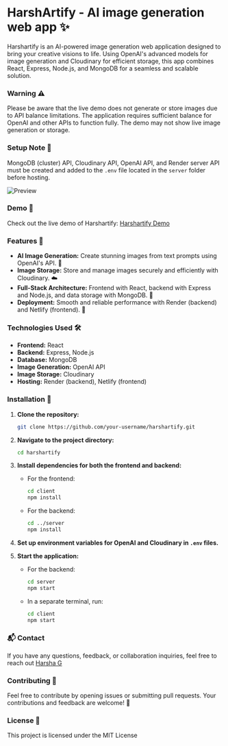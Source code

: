 # HarshArtify - AI image generation web app ✨
Harshartify is an AI-powered image generation web application designed to bring your creative visions to life. Using OpenAI's advanced models for image generation and Cloudinary for efficient storage, this app combines React, Express, Node.js, and MongoDB for a seamless and scalable solution.

### Warning ⚠️
Please be aware that the live demo does not generate or store images due to API balance limitations. The application requires sufficient balance for OpenAI and other APIs to function fully. The demo may not show live image generation or storage.

### Setup Note 📌
MongoDB (cluster) API, Cloudinary API, OpenAI API, and Render server API must be created and added to the `.env` file located in the `server` folder before hosting.

![Preview](https://harshag.vercel.app/_next/image?url=%2F_next%2Fstatic%2Fmedia%2Fharshartify.eecdadaa.png&w=1080&q=75)

### Demo 🎥

Check out the live demo of Harshartify: [Harshartify Demo](https://harshartify.netlify.app/)

### Features 🌟

- **AI Image Generation:** Create stunning images from text prompts using OpenAI's API. 🎨
- **Image Storage:** Store and manage images securely and efficiently with Cloudinary. ☁️
- **Full-Stack Architecture:** Frontend with React, backend with Express and Node.js, and data storage with MongoDB. 🔄
- **Deployment:** Smooth and reliable performance with Render (backend) and Netlify (frontend). 🚀

### Technologies Used 🛠️

- **Frontend:** React
- **Backend:** Express, Node.js
- **Database:** MongoDB
- **Image Generation:** OpenAI API
- **Image Storage:** Cloudinary
- **Hosting:** Render (backend), Netlify (frontend)

### Installation 🔧

1. **Clone the repository:**

    ```bash
    git clone https://github.com/your-username/harshartify.git
    ```

2. **Navigate to the project directory:**

    ```bash
    cd harshartify
    ```

3. **Install dependencies for both the frontend and backend:**

    - For the frontend:

      ```bash
      cd client
      npm install
      ```

    - For the backend:

      ```bash
      cd ../server
      npm install
      ```

4. **Set up environment variables for OpenAI and Cloudinary in `.env` files.**

5. **Start the application:**

    - For the backend:

      ```bash
      cd server
      npm start
      ```

    - In a separate terminal, run:

      ```bash
      cd client
      npm start
      ```

### 📬 Contact

If you have any questions, feedback, or collaboration inquiries, feel free to reach out [Harsha G](mailto:harshag3103@gmail.com)

### Contributing 🤝
Feel free to contribute by opening issues or submitting pull requests. Your contributions and feedback are welcome! 📝

### License 📜
This project is licensed under the MIT License
